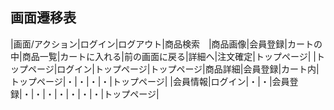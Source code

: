 ## 画面遷移表
|画面/アクション|ログイン|ログアウト|商品検索　|商品画像|会員登録|カートの中|商品一覧|カートに入れる|前の画面に戻る|詳細へ|注文確定|トップページ|
|トップページ|ログイン|トップページ|トップページ|商品詳細|会員登録|カート内|トップページ|・|・|・|・|トップページ|
|会員情報|ログイン|・|・|会員登録|・|・|・|・|・|・|・|トップページ|
